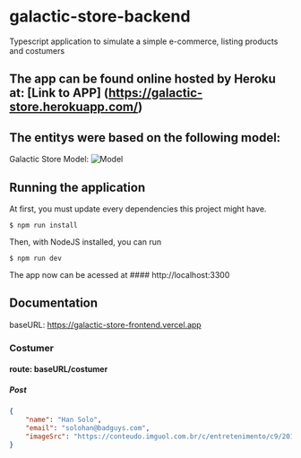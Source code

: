 # galactic-store-backend
Typescript application to simulate a simple e-commerce, listing products and costumers

## The app can be found online hosted by Heroku at: [Link to APP] (https://galactic-store.herokuapp.com/)

## The entitys were based on the following model: 

Galactic Store Model: 
![Model](https://drive.google.com/file/d/1Fv8QHpDl5dnbyGjJAyV1dXKxZ0wx9Dky/view?usp=sharing "Flow-Char Galactic Store")

## Running the application

At first, you must update every dependencies this project might have.

```
$ npm run install
```

Then, with NodeJS installed, you can run

```
$ npm run dev
```

The app now can be acessed at #### http://localhost:3300



## Documentation

baseURL: https://galactic-store-frontend.vercel.app

### Costumer
#### route: baseURL/costumer

##### Post
```json
{
	"name": "Han Solo",
	"email": "solohan@badguys.com",
	"imageSrc": "https://conteudo.imguol.com.br/c/entretenimento/c9/2018/02/02/harrison-ford-como-han-solo-1517599837310_v2_1180x842.jpg"
}
```
